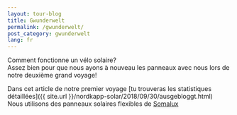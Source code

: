 ```yaml
---
layout: tour-blog
title: Gwunderwelt
permalink: /gwunderwelt/
post_category: gwunderwelt
lang: fr
---
```


Comment fonctionne un vélo solaire?  
Assez bien pour que nous ayons à nouveau les panneaux avec nous lors de notre deuxième grand voyage!

Dans cet article de notre premier voyage [tu trouveras les statistiques détaillées]({{ site.url }}/nordkapp-solar/2018/09/30/ausgebloggt.html)  
Nous utilisons des panneaux solaires flexibles de [Somalux](https://www.somalux.ch/)